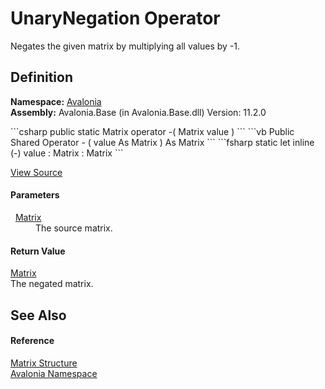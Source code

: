 # UnaryNegation Operator


Negates the given matrix by multiplying all values by -1.



## Definition
**Namespace:** <a href="N_Avalonia">Avalonia</a>  
**Assembly:** Avalonia.Base (in Avalonia.Base.dll) Version: 11.2.0

<Tabs groupId="api-code-preview">
<TabItem value="csharp" label="C#">
```csharp
public static Matrix operator -(
	Matrix value
)
```
</TabItem>
<TabItem value="vb" label="VB">
```vb
Public Shared Operator - ( 
	value As Matrix
) As Matrix
```
</TabItem>
<TabItem value="fsharp" label="F#">
```fsharp
static let inline (-)
        value : Matrix  : Matrix
```
</TabItem>
</Tabs>



<a href="https://github.com/AvaloniaUI/Avalonia/tree/master/src/Avalonia.Base/Matrix.cs#L179" title="View the source code">View Source</a>



#### Parameters
<dl><dt>  <a href="T_Avalonia_Matrix">Matrix</a></dt><dd>The source matrix.</dd></dl>

#### Return Value
<a href="T_Avalonia_Matrix">Matrix</a>  
The negated matrix.

## See Also


#### Reference
<a href="T_Avalonia_Matrix">Matrix Structure</a>  
<a href="N_Avalonia">Avalonia Namespace</a>  
